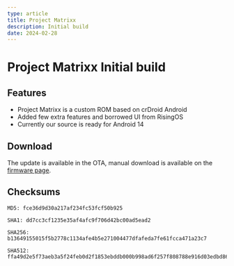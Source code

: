 ```yaml
---
type: article
title: Project Matrixx
description: Initial build
date: 2024-02-28
---
```


# Project Matrixx <Badge type="tip" text="10.3.0" /> Initial build

## Features
- Project Matrixx is a custom ROM based on crDroid Android
- Added few extra features and borrowed UI from RisingOS
- Currently our source is ready for Android 14


## Download

The update is available in the OTA, manual download is available on the [firmware page](/roms/a14/matrixx).

## Checksums

```
MD5: fce36d9d30a217af234fc53fcf50b925
```

```
SHA1: dd7cc3cf1235e35af4afc9f706d42bc00ad5ead2
```

```
SHA256: b13649155015f5b2778c1134afe4b5e271004477dfafeda7fe61fcca471a23c7
```

```
SHA512: ffa49d2e5f73aeb3a5f24feb0d2f1853ebddb000b998ad6f257f808788e916d03edbd86a2f6ac1827f977efcd5cdd626ed913116627e5e7b112899b631fadec6
```
